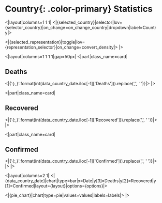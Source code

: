 # **Country**{: .color-primary} Statistics

<|layout|columns=1 1 1|
<|{selected_country}|selector|lov={selector_country}|on_change=on_change_country|dropdown|label=Country|>

<|{selected_representation}|toggle|lov={representation_selector}|on_change=convert_density|>
|>

<|layout|columns=1 1 1 1|gap=50px|
<|part|class_name=card|
## Deaths
<|{'{:,}'.format(int(data_country_date.iloc[-1]['Deaths'])).replace(',', ' ')}|>
|>

<|part|class_name=card|
## Recovered
<|{'{:,}'.format(int(data_country_date.iloc[-1]['Recovered'])).replace(',', ' ')}|>
|>

<|part|class_name=card|
## Confirmed
<|{'{:,}'.format(int(data_country_date.iloc[-1]['Confirmed'])).replace(',', ' ')}|>
|>
|>

<|layout|columns=2 1|
<|{data_country_date}|chart|type=bar|x=Date|y[3]=Deaths|y[2]=Recovered|y[1]=Confirmed|layout={layout}|options={options}|>

<|{pie_chart}|chart|type=pie|values=values|labels=labels|>
|>
